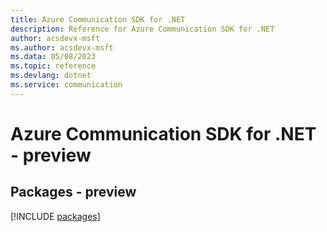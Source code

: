 ```yaml
---
title: Azure Communication SDK for .NET
description: Reference for Azure Communication SDK for .NET
author: acsdevx-msft
ms.author: acsdevx-msft
ms.data: 05/08/2023
ms.topic: reference
ms.devlang: dotnet
ms.service: communication
---
```

# Azure Communication SDK for .NET - preview
## Packages - preview
[!INCLUDE [packages](communication-index.md)]